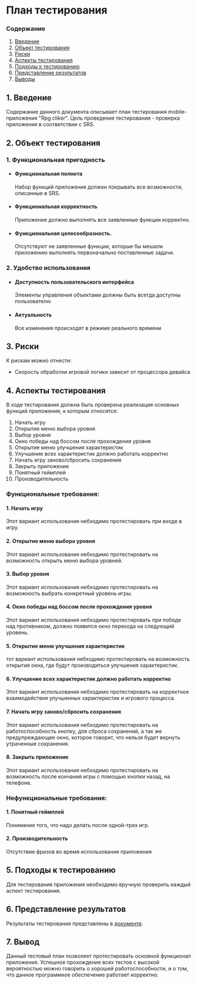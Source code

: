 # План тестирования
 ### Содержание
  1. [Введение](#1)
  2. [Объект тестирования](#2)
  3. [Риски](#4)
  4. [Аспекты тестирования](#5)<br>
  5. [Подходы к тестированию](#6)
  6. [Представление результатов](#7)
  7. [Выводы](#8)
  <a name="1"></a>
 ## 1. Введение
Содержание данного документа описывает план тестирования mobile-приложения "Rpg cliker". Цель проведения тестирования - проверка приложения в соответствии с SRS.
<a name="2"></a>
 ## 2. Объект тестирования
### 1. Функциональная пригодность
-   #### Функциональная полнота
    Набор функций приложения должен покрывать все возможности, описанные в SRS.
-   #### Функциональная корректность
    Приложение должно выполнять все заявленные функции корректно.
-   #### Функциональная целесообразность.
    Отсутствуют не заявленные функции, которые бы мешали приложению выполнять первоначально поставленные задачи.
### 2. Удобство использования
-   #### Доступность пользовательского интерфейса
    Элементы управления объектами должны быть всегда доступны пользователю
-   #### Актуальность
    Все изменения происходят в режиме реального времени
<a name="3"></a>
## 3. Риски
К рискам можно отнести:
- Скорость обработки игровой логики зависит от процессора девайса
<a name="4"></a>
 ## 4. Аспекты тестирования
В ходе тестирования должна быть проверена реализация основных функций приложения, к которым относятся:  
1. Начать игру
2. Открытие меню выбора уровня
3. Выбор уровня
4. Окно победы над боссом после прохождения уровня
5. Открытие меню улучшения характеристик
6. Улучшение всех характеристик должно работать корректно
7. Начать игру заново/сбросить сохранения
8. Закрыть приложение
9. Понятный геймплей
10. Производительность

### Функциональные требования:
#### 1. Начать игру
Этот вариант использования небходимо протестировать при входе в игру.

#### 2. Открытие меню выбора уровня 
Этот вариант использования небходимо протестировать на возможность открыть меню выбора уровней.

#### 3. Выбор уровня
Этот вариант использования небходимо протестировать на возможность выбрать конкретный уровень игры.

#### 4. Окно победы над боссом после прохождения уровня
Этот вариант использования небходимо протестировать при победе над противником, должно появится окно перехода на следующий уровень.

#### 5. Открытие меню улучшения характеристик
тот вариант использования небходимо протестировать на возможность открытия окна, где будут производиться улучшения характеристик.

#### 6. Улучшение всех характеристик должно работать корректно
Этот вариант использования небходимо протестировать на корректное взаимодействия улучшенных характеристик и игрового процесса.

#### 7. Начать игру заново/сбросить сохранения
Этот вариант использования небходимо протестировать на работоспособность кнопку, для сброса сохранений, а так же предупреждающее окно, которое говорит, что нельзя будет вернуть утраченные сохранения.

#### 8. Закрыть приложение
Этот вариант использования небходимо протестировать на возможность после кончания игры с помощью кнопки назад, на телефоне.


### Нефункциональные требования:
#### 1. Понятный геймплей
Понимание того, что надо делать после одной-трех игр.

#### 2. Производительность
Отсутствие фризов во время использования приложения

<a name="5"></a>
## 5. Подходы к тестированию
Для тестирования приложения необходимо вручную проверить каждый аспект тестирования.

<a name="6"></a>
## 6. Представление результатов
Результаты тестирования представлены в [документе](https://github.com/Alekasndr/RPGcliker/blob/master/Testing/Test%20Result.md).

<a name="7"></a>
## 7. Вывод
Данный тестовый план позволяет протестировать основной функционал приложения. Успешное прохождение всех тестов с высокой вероятностью можно говорить о хорошей работоспособности, и о том, что данное программное обеспечение работает корректно.
